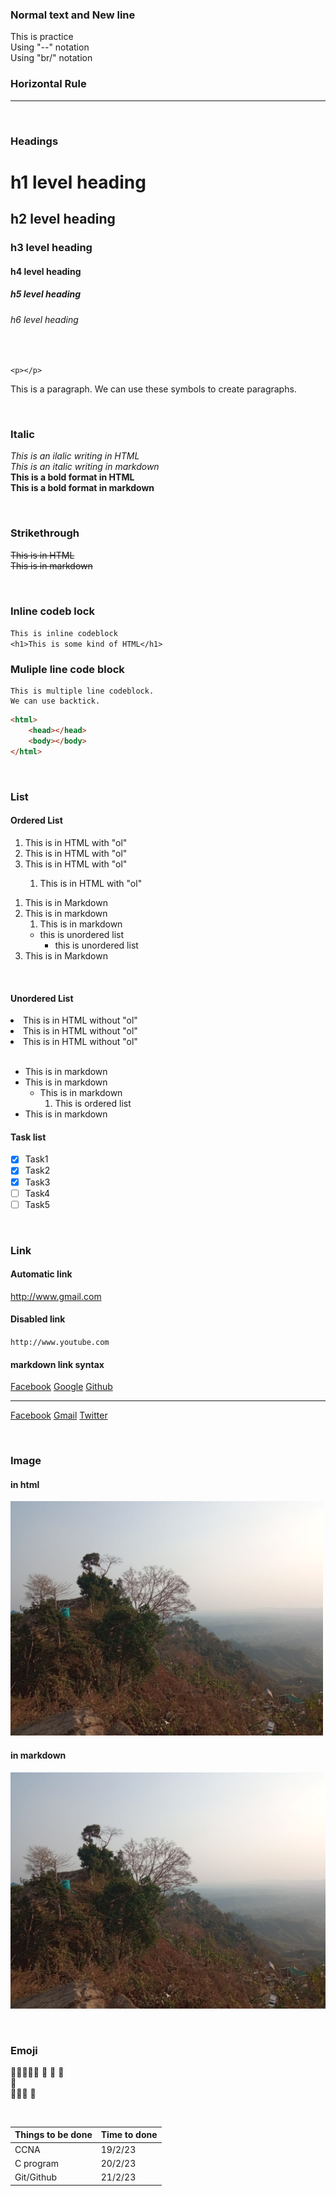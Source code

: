 <!--Markdown-->

### Normal text and New line
This is practice  
Using "--" notation<br/>
Using "br/" notation

### Horizontal Rule
---
<br>

### Headings

# h1 level heading
## h2 level heading
### h3 level heading
#### h4 level heading
##### h5 level heading
###### h6 level heading
<br/>


`<p></p>`<p>This is a paragraph. We can use these symbols to create paragraphs.</p>
<br/>

### Italic
<i>This is an ilalic writing in HTML</i>  
_This is an italic writing in markdown_
<br/>
<b>This is a bold format in HTML</b>  
__This is a bold format in markdown__  

<br/>

### Strikethrough
<del>This is in HTML</del>  
~~This is in markdown~~

<br/>

### Inline codeb lock
`This is inline codeblock`  
`<h1>This is some kind of HTML</h1>`

### Muliple line code block
```
This is multiple line codeblock.
We can use backtick.

```

```  html
<html>
    <head></head>
    <body></body>
</html>
```
<br/>

### List
#### Ordered List

<ol>
<li>This is in HTML with "ol"</li>
<li>This is in HTML with "ol"</li>
<li>This is in HTML with "ol"</li>
<ol><li>This is in HTML with "ol"</li></ol>
</ol>



1. This is in Markdown
2. This is in markdown  
   1. This is in markdown  
   - this is unordered list
     - this is unordered list
3. This is in Markdown

<br/>

#### Unordered List

<li>This is in HTML without "ol" </li>
<li>This is in HTML without "ol" </li>
<li>This is in HTML without "ol" </li>
<br/>

- This is in markdown
- This is in markdown
  - This is in markdown  
    1. This is ordered list
 - This is in markdown  

 #### Task list
 - [x] Task1
 - [X] Task2  
 - [x] Task3
 - [ ] Task4
 - [ ] Task5
<br/>

### Link

#### Automatic link
http://www.gmail.com

#### Disabled link
`http://www.youtube.com`

#### markdown link syntax

[Facebook](http://www.facebook.com)
[Google](http://www.google.com)
[Github](http://www.github.com)

---

[Facebook][facebook]
[Gmail][gmail]
[Twitter][twitter]

<!--All links are here-->

[gmail]: http://www.gmail.com
[facebook]:http://www.facebook.com
[twitter]: http://www.twitter.com

<br/>

### Image

#### in html

<img src="./image/sajek.jpg" width="500" title="Sajek">


#### in markdown
![Sajek](./image/sajek.jpg)

<br/>

### Emoji

👀👀👀👀👀
👀 👀    👀  
👀   
👀👀👀 👀


<br/>

|Things to be done|Time to done|  
| - | - |
|CCNA|19/2/23|
|C program|20/2/23|
|Git/Github| 21/2/23|

<br/>





